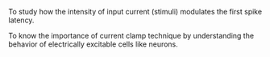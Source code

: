 

To study how the intensity of input current (stimuli) modulates the first spike latency.

To know the importance of current clamp technique by understanding the behavior of electrically excitable cells like neurons.
